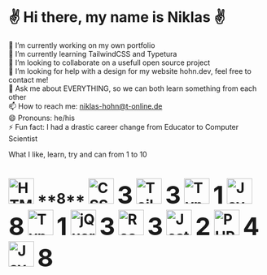 <h1>✌️ Hi there, my name is Niklas ✌️</h1>

🔭 I’m currently working on my own portfolio  
🌱 I’m currently learning TailwindCSS and Typetura  
👯 I’m looking to collaborate on a usefull open source project  
🤔 I’m looking for help with a design for my website hohn.dev, feel free to contact me!  
💬 Ask me about EVERYTHING, so we can both learn something from each other  
📫 How to reach me: niklas-hohn@t-online.de  
😄 Pronouns: he/his  
⚡ Fun fact: I had a drastic career change from Educator to Computer Scientist  

What I like, learn, try and can from 1 to 10  
<h1><img src="https://cdn.worldvectorlogo.com/logos/html-1.svg" alt="HTML" width="50"/> **8**
<img src="https://cdn.worldvectorlogo.com/logos/css-3.svg" alt="CSS" width="50"/> <font size= "8">3</font>  
<img src="https://cdn.worldvectorlogo.com/logos/tailwindcss.svg" alt="TailwindCSS" width="50"/> <font size= "8">3</font>  
<img src="https://www.gitbook.com/cdn-cgi/image/width=40,height=40,fit=contain,dpr=1,format=auto/https%3A%2F%2F65906598-files.gitbook.io%2F~%2Ffiles%2Fv0%2Fb%2Fgitbook-legacy-files%2Fo%2Fspaces%252F-M4Ey631k8dDtU4EDVwP%252Favatar-1586184645718.png%3Fgeneration%3D1586184646056512%26alt%3Dmedia" alt="Typetura" width="50"/> <font size= "8">1</font>
<img src="https://cdn.worldvectorlogo.com/logos/logo-javascript.svg" alt="JavaScript" width="50"/> <font size= "8">8</font>
<img src="https://cdn.worldvectorlogo.com/logos/typescript.svg" alt="TypeScript" width="50"/> <font size= "8">1</font>
<img src="https://cdn.worldvectorlogo.com/logos/jquery-4.svg" alt="jQuery" width="50"/> <font size= "8">3</font>
<img src="https://cdn.worldvectorlogo.com/logos/react-2.svg" alt="React" width="50"/> <font size= "8">3</font>
<img src="https://seeklogo.com/images/J/jest-logo-F9901EBBF7-seeklogo.com.png" alt="Jest" width="50"/> <font size= "8">2</font>
<img src="https://cdn.worldvectorlogo.com/logos/php-1.svg" alt="PHP" width="50"/> <font size= "8">4</font>
<img src="https://cdn.worldvectorlogo.com/logos/java-14.svg" alt="Java" width="50"/> <font size= "8">8</font>
</h1>
